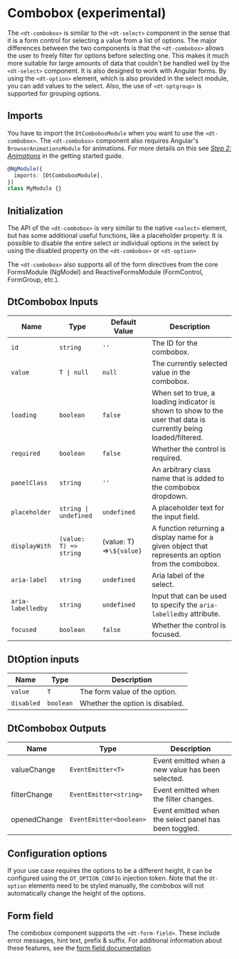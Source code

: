 # Combobox (experimental)

The `<dt-combobox>` is similar to the `<dt-select>` component in the sense that
it is a form control for selecting a value from a list of options. The major
differences between the two components is that the `<dt-combobox>` allows the
user to freely filter for options before selecting one. This makes it much more
suitable for large amounts of data that couldn't be handled well by the
`<dt-select>` component. It is also designed to work with Angular forms. By
using the `<dt-option>` element, which is also provided in the select module,
you can add values to the select. Also, the use of `<dt-optgroup>` is supported
for grouping options.

<ba-live-example name="DtExampleComboboxSimple"></ba-live-example>

## Imports

You have to import the `DtComboboxModule` when you want to use the
`<dt-combobox>`. The `<dt-combobox>` component also requires Angular's
`BrowserAnimationsModule` for animations. For more details on this see
[_Step 2: Animations_](/components/get-started/#step-2-animations) in the
getting started guide.

```typescript
@NgModule({
  imports: [DtComboboxModule],
})
class MyModule {}
```

## Initialization

The API of the `<dt-combobox>` is very similar to the native `<select>` element,
but has some additional useful functions, like a placeholder property. It is
possible to disable the entire select or individual options in the select by
using the disabled property on the `<dt-combobox>` or `<dt-option>`

The `<dt-combobox>` also supports all of the form directives from the core
FormsModule (NgModel) and ReactiveFormsModule (FormControl, FormGroup, etc.).

## DtCombobox Inputs

| Name              | Type                   | Default Value            | Description                                                                                                      |
| ----------------- | ---------------------- | ------------------------ | ---------------------------------------------------------------------------------------------------------------- |
| `id`              | `string`               | `''`                     | The ID for the combobox.                                                                                         |
| `value`           | `T \| null`            | `null`                   | The currently selected value in the combobox.                                                                    |
| `loading`         | `boolean`              | `false`                  | When set to true, a loading indicator is shown to show to the user that data is currently being loaded/filtered. |
| `required`        | `boolean`              | `false`                  | Whether the control is required.                                                                                 |
| `panelClass`      | `string`               | `''`                     | An arbitrary class name that is added to the combobox dropdown.                                                  |
| `placeholder`     | `string \| undefined`  | `undefined`              | A placeholder text for the input field.                                                                          |
| `displayWith`     | `(value: T) => string` | (value: T) =>`\${value}` | A function returning a display name for a given object that represents an option from the combobox.              |
| `aria-label`      | `string`               | `undefined`              | Aria label of the select.                                                                                        |
| `aria-labelledby` | `string`               | `undefined`              | Input that can be used to specify the `aria-labelledby` attribute.                                               |
| `focused`         | `boolean`              | `false`                  | Whether the control is focused.                                                                                  |

## DtOption inputs

| Name       | Type      | Description                     |
| ---------- | --------- | ------------------------------- |
| `value`    | `T`       | The form value of the option.   |
| `disabled` | `boolean` | Whether the option is disabled. |

<ba-live-example name="DtExampleComboboxSimple"></ba-live-example>

## DtCombobox Outputs

| Name         | Type                    | Description                                           |
| ------------ | ----------------------- | ----------------------------------------------------- |
| valueChange  | `EventEmitter<T>`       | Event emitted when a new value has been selected.     |
| filterChange | `EventEmitter<string>`  | Event emitted when the filter changes.                |
| openedChange | `EventEmitter<boolean>` | Event emitted when the select panel has been toggled. |

## Configuration options

If your use case requires the options to be a different height, it can be
configured using the `DT_OPTION_CONFIG` injection token. Note that the
`dt-option` elements need to be styled manually, the combobox will not
automatically change the height of the options.

<ba-live-example name="DtExampleComboboxCustomOptionHeight"></ba-live-example>

## Form field

The combobox component supports the `<dt-form-field>`. These include error
messages, hint text, prefix & suffix. For additional information about these
features, see the [form field documentation](/components/form-field).

<ba-live-example name="DtExampleComboboxFormField"></ba-live-example>
